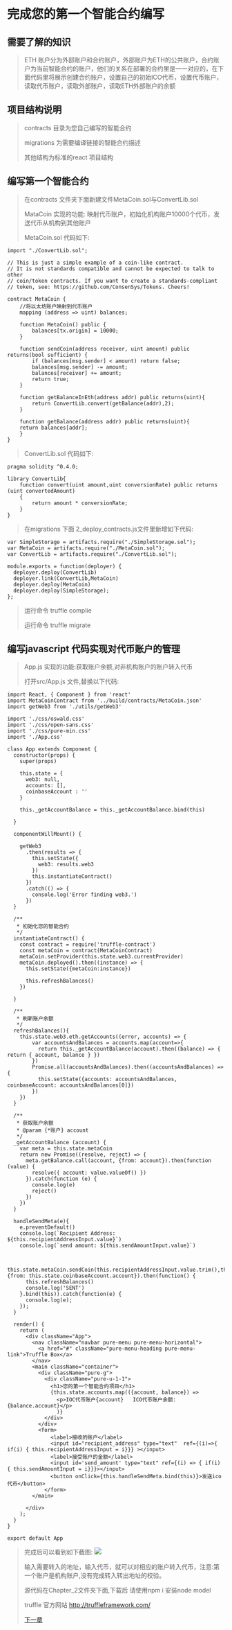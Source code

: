 # 完成您的第一个智能合约编写

## 需要了解的知识

> ETH 账户分为外部账户和合约账户，外部账户为ETH的公共账户，合约账户为当前智能合约的账户，他们的关系在部署的合约里是一一对应的，在下面代码里将展示创建合约账户，设置自己的初始ICO代币，设置代币账户，读取代币账户，读取外部账户，读取ETH外部账户的余额

## 项目结构说明

>contracts 目录为您自己编写的智能合约
>
>migrations 为需要编译链接的智能合约描述
>
>其他结构为标准的react 项目结构

## 编写第一个智能合约

>在contracts 文件夹下面新建文件MetaCoin.sol与ConvertLib.sol
>
> MataCoin 实现的功能: 映射代币账户，初始化机构账户10000个代币，发送代币从机构到其他账户
>
> MetaCoin.sol 代码如下:

```pragma solidity ^0.4.0;
import "./ConvertLib.sol";

// This is just a simple example of a coin-like contract.
// It is not standards compatible and cannot be expected to talk to other
// coin/token contracts. If you want to create a standards-compliant
// token, see: https://github.com/ConsenSys/Tokens. Cheers!

contract MetaCoin {
	//将以太坊账户映射到代币账户
	mapping (address => uint) balances;

	function MetaCoin() public {
		balances[tx.origin] = 10000;
	}

	function sendCoin(address receiver, uint amount) public returns(bool sufficient) {
		if (balances[msg.sender] < amount) return false;
		balances[msg.sender] -= amount;
		balances[receiver] += amount;
		return true;
	}

	function getBalanceInEth(address addr) public returns(uint){
		return ConvertLib.convert(getBalance(addr),2);
	}

	function getBalance(address addr) public returns(uint){
  	return balances[addr];
	}
}
```

> ConvertLib.sol 代码如下:

```
pragma solidity ^0.4.0;

library ConvertLib{
	function convert(uint amount,uint conversionRate) public returns (uint convertedAmount)
	{
		return amount * conversionRate;
	}
}
```
> 在migrations 下面 2_deploy_contracts.js文件里新增如下代码:
```
var SimpleStorage = artifacts.require("./SimpleStorage.sol");
var MetaCoin = artifacts.require("./MetaCoin.sol");
var ConvertLib = artifacts.require("./ConvertLib.sol");

module.exports = function(deployer) {
  deployer.deploy(ConvertLib)
  deployer.link(ConvertLib,MetaCoin)
  deployer.deploy(MetaCoin)
  deployer.deploy(SimpleStorage);
};

```

> 运行命令 truffle complie
>
> 运行命令 truffle migrate

## 编写javascript 代码实现对代币账户的管理

> App.js 实现的功能:获取账户余额,对非机构账户的账户转入代币
>
> 打开src/App.js 文件,替换以下代码:
```
import React, { Component } from 'react'
import MetaCoinContract from '../build/contracts/MetaCoin.json'
import getWeb3 from './utils/getWeb3'

import './css/oswald.css'
import './css/open-sans.css'
import './css/pure-min.css'
import './App.css'

class App extends Component {
  constructor(props) {
    super(props)

    this.state = {
      web3: null,
      accounts: [],
      coinbaseAccount : ''
    }

    this._getAccountBalance = this._getAccountBalance.bind(this)
   
  }

  componentWillMount() {

    getWeb3
      .then(results => {
        this.setState({
          web3: results.web3
        })
        this.instantiateContract()
      })
      .catch(() => {
        console.log('Error finding web3.')
      })
  }

  /**
   * 初始化您的智能合约
   */
  instantiateContract() {
    const contract = require('truffle-contract')
    const metaCoin = contract(MetaCoinContract)
    metaCoin.setProvider(this.state.web3.currentProvider)
    metaCoin.deployed().then((instance) => {
      this.setState({metaCoin:instance})

      this.refreshBalances()
    })

  }

  /**
   * 刷新账户余额
   */
  refreshBalances(){
    this.state.web3.eth.getAccounts((error, accounts) => {
        var accountsAndBalances = accounts.map(account=>{
          return this._getAccountBalance(account).then((balance) => { return { account, balance } })
        })
        Promise.all(accountsAndBalances).then((accountsAndBalances) => {
          this.setState({accounts: accountsAndBalances, coinbaseAccount: accountsAndBalances[0]})
        })
    })
  }

  /**
   * 获取账户余额
   * @param {*账户} account 
   */
  _getAccountBalance (account) {
    var meta = this.state.metaCoin
    return new Promise((resolve, reject) => {
      meta.getBalance.call(account, {from: account}).then(function (value) {
        resolve({ account: value.valueOf() })
      }).catch(function (e) {
        console.log(e)
        reject()
      })
    })
  }

  handleSendMeta(e){
    e.preventDefault()
    console.log(`Recipient Address: ${this.recipientAddressInput.value}`)
    console.log(`send amount: ${this.sendAmountInput.value}`)


    this.state.metaCoin.sendCoin(this.recipientAddressInput.value.trim(),this.sendAmountInput.value.trim(), {from: this.state.coinbaseAccount.account}).then(function() {
      this.refreshBalances()
      console.log('SENT')
    }.bind(this)).catch(function(e) {
      console.log(e);
    });
  }

  render() {
    return (
      <div className="App">
        <nav className="navbar pure-menu pure-menu-horizontal">
          <a href="#" className="pure-menu-heading pure-menu-link">Truffle Box</a>
        </nav>
        <main className="container">
          <div className="pure-g">
            <div className="pure-u-1-1">
              <h1>您的第一个智能合约项目</h1>
              {this.state.accounts.map(({account, balance}) =>
                <p>IOC代币账户{account}   ICO代币账户余额:{balance.account}</p>
                )}
            </div>
          </div>
          <form>
              <label>接收的账户</label>
              <input id="recipient_address" type="text"  ref={(i)=>{ if(i) { this.recipientAddressInput = i}}} ></input>
              <label>接受账户的金额</label>
              <input id='send_amount' type="text" ref={(i) => { if(i) { this.sendAmountInput = i}}}></input>
              <button onClick={this.handleSendMeta.bind(this)}>发送ico代币</button>
            </form>
        </main>
        
      </div>
    );
  }
}

export default App

```

> 完成后可以看到如下截图:
>![](./image/Chapter_2/1.png)
>
> 输入需要转入的地址，输入代币，就可以对相应的账户转入代币，注意:第一个账户是机构账户,没有完成转入转出地址的校验。
>
> 源代码在Chapter_2文件夹下面,下载后 请使用npm i 安装node model
>
> truffle 官方网站 http://truffleframework.com/
>
>[下一章](./Chapter_2.md)